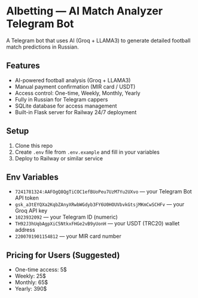 # Albetting — AI Match Analyzer Telegram Bot

A Telegram bot that uses AI (Groq + LLAMA3) to generate detailed football match predictions in Russian.

## Features
- AI-powered football analysis (Groq + LLAMA3)
- Manual payment confirmation (MIR card / USDT)
- Access control: One-time, Weekly, Monthly, Yearly
- Fully in Russian for Telegram cappers
- SQLite database for access management
- Built-in Flask server for Railway 24/7 deployment

## Setup
1. Clone this repo
2. Create `.env` file from `.env.example` and fill in your variables
3. Deploy to Railway or similar service

## Env Variables
- `7241781324:AAFOgQ8QgTiCOC1efBUoPeu7UzM7Yu2UXvo` — your Telegram Bot API token
- `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` — your Groq API key
- `1023932092` — your Telegram ID (numeric)
- `TH92J3hUqbAgpXiC5NtkxFHGe2vB9yUonH` — your USDT (TRC20) wallet address
- `2200701901154812` — your MIR card number

## Pricing for Users (Suggested)
- One-time access: 5$
- Weekly: 25$
- Monthly: 65$
- Yearly: 390$
